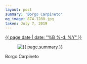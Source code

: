 ```yaml
---
layout: post
summary: 'Borgo Carpineto'
og_image: 874-1280.jpg
taken: July 7, 2019
---
```


<div class="post">
 <time>
  <a href="/874">
   {{ page.date | date: "%B %-d, %Y" }}
  </a>
 </time>
 <a href="/874">
  <figure data-taken="7/7/2019">
   <img alt="{{ page.summary }}" sizes="(min-width: 700px) 50vw, calc(100vw - 2rem)" src="{{ site.assets_url }}/874-640.jpg" srcset="{{ site.assets_url }}/874-320.jpg 320w, {{ site.assets_url }}/874-640.jpg 640w, {{ site.assets_url }}/874-960.jpg 960w, {{ site.assets_url }}/874-1280.jpg 1280w"/>
  </figure>
 </a>
 <span>
  Borgo Carpineto
 </span>
</div>
